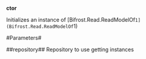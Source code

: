 **ctor**

Initializes an instance of [Bifrost.Read.ReadModelOf`1](Bifrost.Read.ReadModelOf`1)

#Parameters#


##repository##
Repository to use getting instances
